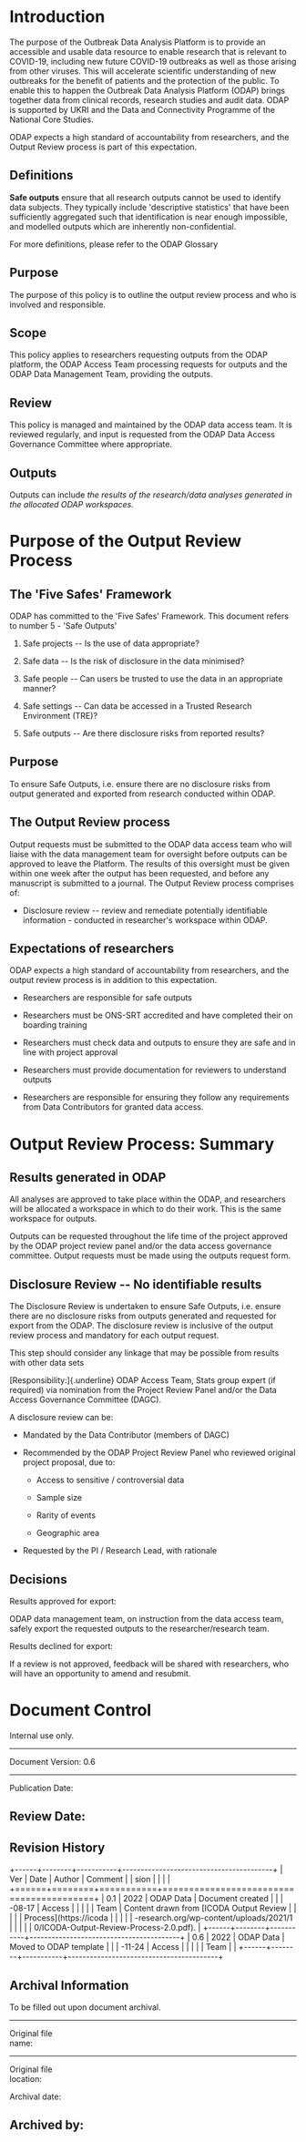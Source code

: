 # Introduction

The purpose of the Outbreak Data Analysis Platform is to provide an
accessible and usable data resource to enable research that is relevant
to COVID-19, including new future COVID-19 outbreaks as well as those
arising from other viruses. This will accelerate scientific
understanding of new outbreaks for the benefit of patients and the
protection of the public. To enable this to happen the Outbreak Data
Analysis Platform (ODAP) brings together data from clinical records,
research studies and audit data. ODAP is supported by UKRI and the Data
and Connectivity Programme of the National Core Studies.

ODAP expects a high standard of accountability from researchers, and the
Output Review process is part of this expectation.

## Definitions

**Safe outputs** ensure that all research outputs cannot be used to
identify data subjects. They typically include 'descriptive statistics'
that have been sufficiently aggregated such that identification is near
enough impossible, and modelled outputs which are inherently
non-confidential.

For more definitions, please refer to the ODAP Glossary

## Purpose

The purpose of this policy is to outline the output review process and
who is involved and responsible.

## Scope

This policy applies to researchers requesting outputs from the ODAP
platform, the ODAP Access Team processing requests for outputs and the
ODAP Data Management Team, providing the outputs.

## Review

This policy is managed and maintained by the ODAP data access team. It
is reviewed regularly, and input is requested from the ODAP Data Access
Governance Committee where appropriate.

## Outputs

Outputs can include *the results of the research/data analyses generated
in the allocated ODAP workspaces.*

# Purpose of the Output Review Process

## The 'Five Safes' Framework

ODAP has committed to the 'Five Safes' Framework. This document refers
to number 5 - 'Safe Outputs'

1.  Safe projects -- Is the use of data appropriate?

2.  Safe data -- Is the risk of disclosure in the data minimised?

3.  Safe people -- Can users be trusted to use the data in an
    appropriate manner?

4.  Safe settings -- Can data be accessed in a Trusted Research
    Environment (TRE)?

5.  Safe outputs -- Are there disclosure risks from reported results?

## Purpose

To ensure Safe Outputs, i.e. ensure there are no disclosure risks from
output generated and exported from research conducted within ODAP.

## The Output Review process

Output requests must be submitted to the ODAP data access team who will
liaise with the data management team for oversight before outputs can be
approved to leave the Platform. The results of this oversight must be
given within one week after the output has been requested, and before
any manuscript is submitted to a journal. The Output Review process
comprises of:

-   Disclosure review -- review and remediate potentially identifiable
    information - conducted in researcher's workspace within ODAP.

## Expectations of researchers

ODAP expects a high standard of accountability from researchers, and the
output review process is in addition to this expectation.

-   Researchers are responsible for safe outputs

-   Researchers must be ONS-SRT accredited and have completed their on
    boarding training

-   Researchers must check data and outputs to ensure they are safe and
    in line with project approval

-   Researchers must provide documentation for reviewers to understand
    outputs

-   Researchers are responsible for ensuring they follow any
    requirements from Data Contributors for granted data access.

# Output Review Process: Summary

## Results generated in ODAP

All analyses are approved to take place within the ODAP, and researchers
will be allocated a workspace in which to do their work. This is the
same workspace for outputs.

Outputs can be requested throughout the life time of the project
approved by the ODAP project review panel and/or the data access
governance committee. Output requests must be made using the outputs
request form.

## Disclosure Review -- No identifiable results

The Disclosure Review is undertaken to ensure Safe Outputs, i.e. ensure
there are no disclosure risks from outputs generated and requested for
export from the ODAP. The disclosure review is inclusive of the output
review process and mandatory for each output request.

This step should consider any linkage that may be possible from results
with other data sets

[Responsibility:]{.underline} ODAP Access Team, Stats group expert (if
required) via nomination from the Project Review Panel and/or the Data
Access Governance Committee (DAGC).

A disclosure review can be:

-   Mandated by the Data Contributor (members of DAGC)

-   Recommended by the ODAP Project Review Panel who reviewed original
    project proposal, due to:

    -   Access to sensitive / controversial data

    -   Sample size

    -   Rarity of events

    -   Geographic area

-   Requested by the PI / Research Lead, with rationale

## Decisions

Results approved for export:

ODAP data management team, on instruction from the data access team,
safely export the requested outputs to the researcher/research team.

Results declined for export:

If a review is not approved, feedback will be shared with researchers,
who will have an opportunity to amend and resubmit.

# Document Control

Internal use only.

  -----------------------------------------------------------------------
  Document Version: 0.6
  ----------------- -----------------------------------------------------
  Publication Date: 

  Review Date:      
  -----------------------------------------------------------------------

## Revision History

+------+--------+-----------+-----------------------------------------+
| Ver  | Date   | Author    | Comment                                 |
| sion |        |           |                                         |
+======+========+===========+=========================================+
| 0.1  | 2022   | ODAP Data | Document created                        |
|      | -08-17 | Access    |                                         |
|      |        | Team      | Content drawn from [ICODA Output Review |
|      |        |           | Process](https://icoda                  |
|      |        |           | -research.org/wp-content/uploads/2021/1 |
|      |        |           | 0/ICODA-Output-Review-Process-2.0.pdf). |
+------+--------+-----------+-----------------------------------------+
| 0.6  | 2022   | ODAP Data | Moved to ODAP template                  |
|      | -11-24 | Access    |                                         |
|      |        | Team      |                                         |
+------+--------+-----------+-----------------------------------------+

## Archival Information

To be filled out upon document archival.

  -----------------------------------------------------------------------
  Original file     
  name:             
  ----------------- -----------------------------------------------------
  Original file     
  location:         

  Archival date:    

  Archived by:      
  -----------------------------------------------------------------------
